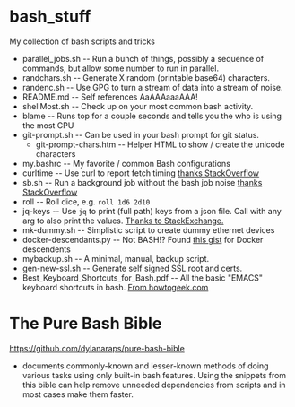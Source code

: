 # bash_stuff
My collection of bash scripts and tricks


* parallel_jobs.sh -- Run a bunch of things, possibly a sequence of commands, but allow some number to run in parallel.
* randchars.sh -- Generate X random (printable base64) characters.
* randenc.sh -- Use GPG to turn a stream of data into a stream of noise.
* README.md -- Self references AaAAAaaaAAA!
* shellMost.sh -- Check up on your most common bash activity.
* blame -- Runs top for a couple seconds and tells you the who is using the most CPU
* git-prompt.sh -- Can be used in your bash prompt for git status.
  * git-prompt-chars.htm -- Helper HTML to show / create the unicode characters
* my.bashrc -- My favorite / common Bash configurations
* curltime -- Use curl to report fetch timing [thanks StackOverflow](https://stackoverflow.com/questions/18215389/how-do-i-measure-request-and-response-times-at-once-using-curl)
* sb.sh -- Run a background job without the bash job noise [thanks StackOverflow](https://stackoverflow.com/questions/7686989/running-bash-commands-in-the-background-without-printing-job-and-process-ids)
* roll -- Roll dice, e.g. `roll 1d6 2d10`
* jq-keys -- Use `jq` to print (full path) keys from a json file. Call with any arg to also print the values. [Thanks to StackExchange.](https://unix.stackexchange.com/questions/561460/how-to-print-path-and-key-values-of-json-file/561489#561489)
* mk-dummy.sh -- Simplistic script to create dummy ethernet devices
* docker-descendants.py -- Not BASH!? Found [this gist](https://gist.github.com/altaurog/21ea7afe578a523e3dfe8d8a746f1e7d
) for Docker descendents
* mybackup.sh -- A minimal, manual, backup script.
* gen-new-ssl.sh -- Generate self signed SSL root and certs.
* Best_Keyboard_Shortcuts_for_Bash.pdf -- All the basic "EMACS" keyboard shortcuts in bash. [From howtogeek.com](https://www.howtogeek.com/howto/ubuntu/keyboard-shortcuts-for-bash-command-shell-for-ubuntu-debian-suse-redhat-linux-etc/)



# The Pure Bash Bible
https://github.com/dylanaraps/pure-bash-bible

* documents commonly-known and lesser-known methods of doing various tasks using only built-in bash features. Using the snippets from this bible can help remove unneeded dependencies from scripts and in most cases make them faster.

